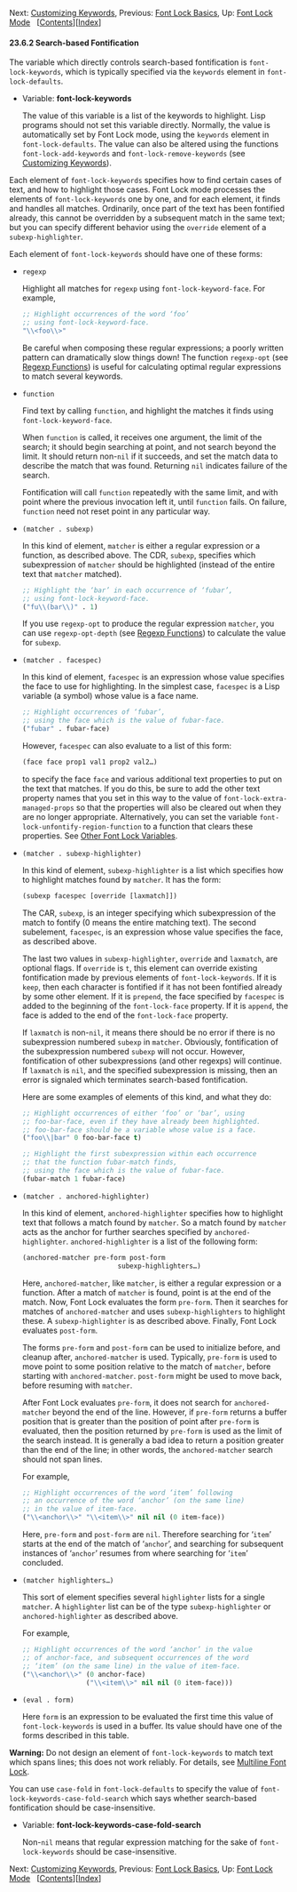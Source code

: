 

Next: [Customizing Keywords](Customizing-Keywords.html), Previous: [Font Lock Basics](Font-Lock-Basics.html), Up: [Font Lock Mode](Font-Lock-Mode.html)   \[[Contents](index.html#SEC_Contents "Table of contents")]\[[Index](Index.html "Index")]

#### 23.6.2 Search-based Fontification

The variable which directly controls search-based fontification is `font-lock-keywords`, which is typically specified via the `keywords` element in `font-lock-defaults`.

*   Variable: **font-lock-keywords**

    The value of this variable is a list of the keywords to highlight. Lisp programs should not set this variable directly. Normally, the value is automatically set by Font Lock mode, using the `keywords` element in `font-lock-defaults`. The value can also be altered using the functions `font-lock-add-keywords` and `font-lock-remove-keywords` (see [Customizing Keywords](Customizing-Keywords.html)).

Each element of `font-lock-keywords` specifies how to find certain cases of text, and how to highlight those cases. Font Lock mode processes the elements of `font-lock-keywords` one by one, and for each element, it finds and handles all matches. Ordinarily, once part of the text has been fontified already, this cannot be overridden by a subsequent match in the same text; but you can specify different behavior using the `override` element of a `subexp-highlighter`.

Each element of `font-lock-keywords` should have one of these forms:

*   `regexp`

    Highlight all matches for `regexp` using `font-lock-keyword-face`. For example,

    ```lisp
    ;; Highlight occurrences of the word ‘foo’
    ;; using font-lock-keyword-face.
    "\\<foo\\>"
    ```

    Be careful when composing these regular expressions; a poorly written pattern can dramatically slow things down! The function `regexp-opt` (see [Regexp Functions](Regexp-Functions.html)) is useful for calculating optimal regular expressions to match several keywords.

*   `function`

    Find text by calling `function`, and highlight the matches it finds using `font-lock-keyword-face`.

    When `function` is called, it receives one argument, the limit of the search; it should begin searching at point, and not search beyond the limit. It should return non-`nil` if it succeeds, and set the match data to describe the match that was found. Returning `nil` indicates failure of the search.

    Fontification will call `function` repeatedly with the same limit, and with point where the previous invocation left it, until `function` fails. On failure, `function` need not reset point in any particular way.

*   `(matcher . subexp)`

    In this kind of element, `matcher` is either a regular expression or a function, as described above. The CDR, `subexp`, specifies which subexpression of `matcher` should be highlighted (instead of the entire text that `matcher` matched).

    ```lisp
    ;; Highlight the ‘bar’ in each occurrence of ‘fubar’,
    ;; using font-lock-keyword-face.
    ("fu\\(bar\\)" . 1)
    ```

    If you use `regexp-opt` to produce the regular expression `matcher`, you can use `regexp-opt-depth` (see [Regexp Functions](Regexp-Functions.html)) to calculate the value for `subexp`.

*   `(matcher . facespec)`

    In this kind of element, `facespec` is an expression whose value specifies the face to use for highlighting. In the simplest case, `facespec` is a Lisp variable (a symbol) whose value is a face name.

    ```lisp
    ;; Highlight occurrences of ‘fubar’,
    ;; using the face which is the value of fubar-face.
    ("fubar" . fubar-face)
    ```

    However, `facespec` can also evaluate to a list of this form:

    ```lisp
    (face face prop1 val1 prop2 val2…)
    ```

    to specify the face `face` and various additional text properties to put on the text that matches. If you do this, be sure to add the other text property names that you set in this way to the value of `font-lock-extra-managed-props` so that the properties will also be cleared out when they are no longer appropriate. Alternatively, you can set the variable `font-lock-unfontify-region-function` to a function that clears these properties. See [Other Font Lock Variables](Other-Font-Lock-Variables.html).

*   `(matcher . subexp-highlighter)`

    In this kind of element, `subexp-highlighter` is a list which specifies how to highlight matches found by `matcher`. It has the form:

    ```lisp
    (subexp facespec [override [laxmatch]])
    ```

    The CAR, `subexp`, is an integer specifying which subexpression of the match to fontify (0 means the entire matching text). The second subelement, `facespec`, is an expression whose value specifies the face, as described above.

    The last two values in `subexp-highlighter`, `override` and `laxmatch`, are optional flags. If `override` is `t`, this element can override existing fontification made by previous elements of `font-lock-keywords`. If it is `keep`, then each character is fontified if it has not been fontified already by some other element. If it is `prepend`, the face specified by `facespec` is added to the beginning of the `font-lock-face` property. If it is `append`, the face is added to the end of the `font-lock-face` property.

    If `laxmatch` is non-`nil`, it means there should be no error if there is no subexpression numbered `subexp` in `matcher`. Obviously, fontification of the subexpression numbered `subexp` will not occur. However, fontification of other subexpressions (and other regexps) will continue. If `laxmatch` is `nil`, and the specified subexpression is missing, then an error is signaled which terminates search-based fontification.

    Here are some examples of elements of this kind, and what they do:

    ```lisp
    ;; Highlight occurrences of either ‘foo’ or ‘bar’, using
    ;; foo-bar-face, even if they have already been highlighted.
    ;; foo-bar-face should be a variable whose value is a face.
    ("foo\\|bar" 0 foo-bar-face t)

    ;; Highlight the first subexpression within each occurrence
    ;; that the function fubar-match finds,
    ;; using the face which is the value of fubar-face.
    (fubar-match 1 fubar-face)
    ```

*   `(matcher . anchored-highlighter)`

    In this kind of element, `anchored-highlighter` specifies how to highlight text that follows a match found by `matcher`. So a match found by `matcher` acts as the anchor for further searches specified by `anchored-highlighter`. `anchored-highlighter` is a list of the following form:

    ```lisp
    (anchored-matcher pre-form post-form
                            subexp-highlighters…)
    ```

    Here, `anchored-matcher`, like `matcher`, is either a regular expression or a function. After a match of `matcher` is found, point is at the end of the match. Now, Font Lock evaluates the form `pre-form`. Then it searches for matches of `anchored-matcher` and uses `subexp-highlighters` to highlight these. A `subexp-highlighter` is as described above. Finally, Font Lock evaluates `post-form`.

    The forms `pre-form` and `post-form` can be used to initialize before, and cleanup after, `anchored-matcher` is used. Typically, `pre-form` is used to move point to some position relative to the match of `matcher`, before starting with `anchored-matcher`. `post-form` might be used to move back, before resuming with `matcher`.

    After Font Lock evaluates `pre-form`, it does not search for `anchored-matcher` beyond the end of the line. However, if `pre-form` returns a buffer position that is greater than the position of point after `pre-form` is evaluated, then the position returned by `pre-form` is used as the limit of the search instead. It is generally a bad idea to return a position greater than the end of the line; in other words, the `anchored-matcher` search should not span lines.

    For example,

    ```lisp
    ;; Highlight occurrences of the word ‘item’ following
    ;; an occurrence of the word ‘anchor’ (on the same line)
    ;; in the value of item-face.
    ("\\<anchor\\>" "\\<item\\>" nil nil (0 item-face))
    ```

    Here, `pre-form` and `post-form` are `nil`. Therefore searching for ‘`item`’ starts at the end of the match of ‘`anchor`’, and searching for subsequent instances of ‘`anchor`’ resumes from where searching for ‘`item`’ concluded.

*   `(matcher highlighters…)`

    This sort of element specifies several `highlighter` lists for a single `matcher`. A `highlighter` list can be of the type `subexp-highlighter` or `anchored-highlighter` as described above.

    For example,

    ```lisp
    ;; Highlight occurrences of the word ‘anchor’ in the value
    ;; of anchor-face, and subsequent occurrences of the word
    ;; ‘item’ (on the same line) in the value of item-face.
    ("\\<anchor\\>" (0 anchor-face)
                    ("\\<item\\>" nil nil (0 item-face)))
    ```

*   `(eval . form)`

    Here `form` is an expression to be evaluated the first time this value of `font-lock-keywords` is used in a buffer. Its value should have one of the forms described in this table.

**Warning:** Do not design an element of `font-lock-keywords` to match text which spans lines; this does not work reliably. For details, see [Multiline Font Lock](Multiline-Font-Lock.html).

You can use `case-fold` in `font-lock-defaults` to specify the value of `font-lock-keywords-case-fold-search` which says whether search-based fontification should be case-insensitive.

*   Variable: **font-lock-keywords-case-fold-search**

    Non-`nil` means that regular expression matching for the sake of `font-lock-keywords` should be case-insensitive.

Next: [Customizing Keywords](Customizing-Keywords.html), Previous: [Font Lock Basics](Font-Lock-Basics.html), Up: [Font Lock Mode](Font-Lock-Mode.html)   \[[Contents](index.html#SEC_Contents "Table of contents")]\[[Index](Index.html "Index")]
